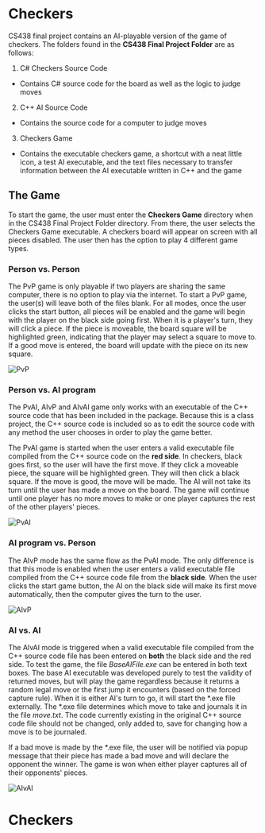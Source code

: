 # Checkers

CS438 final project contains an AI-playable version of the game of checkers. The folders found in the **CS438 Final Project Folder** are as follows:

1. C# Checkers Source Code
  * Contains C# source code for the board as well as the logic to judge moves
2. C++ AI Source Code
  * Contains the source code for a computer to judge moves
3. Checkers Game
  * Contains the executable checkers game, a shortcut with a neat little icon, a test AI executable, and the text files necessary to transfer information between the AI executable written in C++ and the game

## The Game

To start the game, the user must enter the **Checkers Game** directory when in the CS438 Final Project Folder directory. From there, the user selects the Checkers Game executable. A checkers board will appear on screen with all pieces disabled. The user then has the option to play 4 different game types.

### Person vs. Person

The PvP game is only playable if two players are sharing the same computer, there is no option to play via the internet. To start a PvP game, the user(s) will leave both of the files blank. For all modes, once the user clicks the start button, all pieces will be enabled and the game will begin with the player on the black side going first. When it is a player's turn, they will click a piece. If the piece is moveable, the board square will be highlighted green, indicating that the player may select a square to move to. If a good move is entered, the board will update with the piece on its new square.

![PvP](https://github.com/Ryker-Glenn/Checkers/tree/master/CS438%20Final%20Project/gifs/PvP.gif)

### Person vs. AI program

The PvAI, AIvP and AIvAI game only works with an executable of the C++ source code that has been included in the package. Because this is a class project, the C++ source code is included so as to edit the source code with any method the user chooses in order to play the game better.

The PvAI game is started when the user enters a valid executable file compiled from the C++ source code on the **red side**. In checkers, black goes first, so the user will have the first move. If they click a moveable piece, the square will be highlighted green. They will then click a black square. If the move is good, the move will be made. The AI will not take its turn until the user has made a move on the board. The game will continue until one player has no more moves to make or one player captures the rest of the other players' pieces.

![PvAI](https://github.com/Ryker-Glenn/Checkers/tree/master/CS438%20Final%20Project/gifs/PvAI.gif)

### AI program vs. Person

The AIvP mode has the same  flow as the PvAI mode. The only difference is that this mode is enabled when the user enters a valid executable file compiled from the C++ source code file from the **black side**. When the user clicks the start game button, the AI on the black side will make its first move automatically, then the computer gives the turn to the user. 

![AIvP](https://github.com/Ryker-Glenn/Checkers/tree/master/CS438%20Final%20Project/gifs/AIvP.gif)

### AI vs. AI

The AIvAI mode is triggered when a valid executable file compiled from the C++ source code file has been entered on **both** the black side and the red side. To test the game, the file *BaseAIFile.exe* can be entered in both text boxes. The base AI executable was developed purely to test the validity of returned moves, but will play the game regardless because it returns a random legal move or the first jump it encounters (based on the forced capture rule). When it is either AI's turn to go, it will start the \*.exe file externally. The \*.exe file determines which move to take and journals it in the file *move.txt*. The code currently existing in the original C++ source code file should not be changed, only added to, save for changing how a move is to be journaled.

If a bad move is made by the \*.exe file, the user will be notified via popup message that their piece has made a bad move and will declare the opponent the winner. The game is won when either player captures all of their opponents' pieces.

![AIvAI](https://media.giphy.com/media/Ll90uTVl64OPW6W1MQ/giphy.gif)

# Checkers
